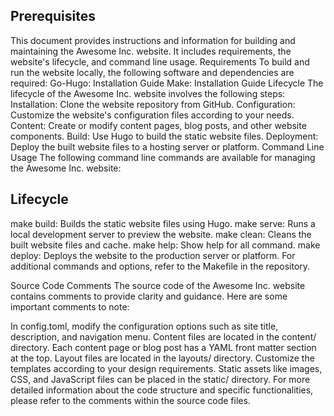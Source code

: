 ## Prerequisites
This document provides instructions and information for building and maintaining the Awesome Inc. website. It includes requirements, the website's lifecycle, and command line usage. Requirements To build and run the website locally, the following software and dependencies are required: Go-Hugo: Installation Guide Make: Installation Guide Lifecycle The lifecycle of the Awesome Inc. website involves the following steps: Installation: Clone the website repository from GitHub. Configuration: Customize the website's configuration files according to your needs. Content: Create or modify content pages, blog posts, and other website components. Build: Use Hugo to build the static website files. Deployment: Deploy the built website files to a hosting server or platform. Command Line Usage The following command line commands are available for managing the Awesome Inc. website:
## Lifecycle
make build: Builds the static website files using Hugo. make serve: Runs a local development server to preview the website. make clean: Cleans the built website files and cache. make help: Show help for all command. make deploy: Deploys the website to the production server or platform. For additional commands and options, refer to the Makefile in the repository.

Source Code Comments The source code of the Awesome Inc. website contains comments to provide clarity and guidance. Here are some important comments to note:

In config.toml, modify the configuration options such as site title, description, and navigation menu. Content files are located in the content/ directory. Each content page or blog post has a YAML front matter section at the top. Layout files are located in the layouts/ directory. Customize the templates according to your design requirements. Static assets like images, CSS, and JavaScript files can be placed in the static/ directory. For more detailed information about the code structure and specific functionalities, please refer to the comments within the source code files.
